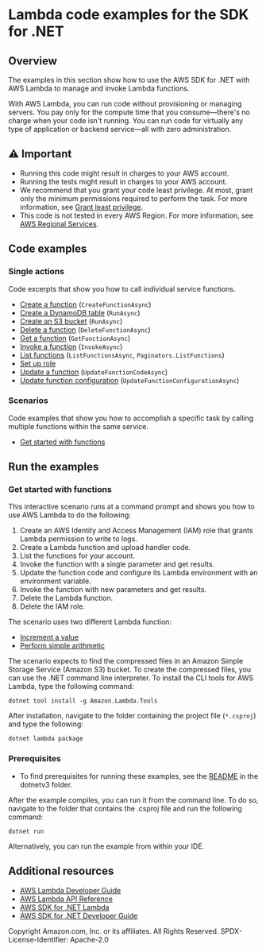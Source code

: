 # Lambda code examples for the SDK for .NET

## Overview

The examples in this section show how to use the AWS SDK for .NET with AWS
Lambda to manage and invoke Lambda functions.

With AWS Lambda, you can run code without provisioning or managing servers. You
pay only for the compute time that you consume—there's no charge when your code
isn't running. You can run code for virtually any type of application or
backend service—all with zero administration.

## ⚠️ Important
* Running this code might result in charges to your AWS account.
* Running the tests might result in charges to your AWS account.
* We recommend that you grant your code least privilege. At most, grant only
  the minimum permissions required to perform the task. For more information, see
  [Grant least privilege](https://docs.aws.amazon.com/IAM/latest/UserGuide/best-practices.html#grant-least-privilege).
* This code is not tested in every AWS Region. For more information, see
  [AWS Regional Services](https://aws.amazon.com/about-aws/global-infrastructure/regional-product-services).

## Code examples

### Single actions
Code excerpts that show you how to call individual service functions.

- [Create a function](scenarios/Lambda_Basics/Lambda_Basics/LambdaMethods.cs) (`CreateFunctionAsync`)
- [Create a DynamoDB table](CreateDynamoDBTableExample/CreateDynamoDBTableExample/Function.cs) (`RunAsync`)
- [Create an S3 bucket](CreateDynamoDBTableExample/CreateDynamoDBTableExample/Function.cs) (`RunAsync`)
- [Delete a function](scenarios/Lambda_Basics/Lambda_Basics/LambdaMethods.cs) (`DeleteFunctionAsync`)
- [Get a function](scenarios/Lambda_Basics/Lambda_Basics/LambdaMethods.cs) (`GetFunctionAsync`)
- [Invoke a function](InvokeFunctionExample/InvokeFunctionExample/InvokeFunction.cs) (`InvokeAsync`)
- [List functions](ListFunctionsExample/ListFunctionsExample/ListFunctions.cs) (`ListFunctionsAsync`, `Paginators.ListFunctions`)
- [Set up role](SetuplambdaRoleExample/SetuplambdaRoleExample/SetupLambdaRole.cs)
- [Update a function](scenarios/Lambda_Basics/Lambda_Basics/LambdaMethods.cs) (`UpdateFunctionCodeAsync`)
- [Update function configuration](scenarios/Lambda_Basics/Lambda_Basics/LambdaMethods.cs) (`UpdateFunctionConfigurationAsync`)
### Scenarios

Code examples that show you how to accomplish a specific task by calling
multiple functions within the same service.

- [Get started with functions](/scenarios/Lambda_Basics/Lambda_Basics/LambdaMethods.cs)

## Run the examples

### Get started with functions

This interactive scenario runs at a command prompt and shows you how to use
AWS Lambda to do the following:

1. Create an AWS Identity and Access Management (IAM) role that grants Lambda
   permission to write to logs.
1. Create a Lambda function and upload handler code.
1. List the functions for your account.
1. Invoke the function with a single parameter and get results.
1. Update the function code and configure its Lambda environment with an environment
   variable.
1. Invoke the function with new parameters and get results.
1. Delete the Lambda function.
1. Delete the IAM role.

The scenario uses two different Lambda function:

- [Increment a value](LambdaIncrement/)
- [Perform simple arithmetic](LambdaCalculator/)

The scenario expects to find the compressed files in an Amazon Simple Storage
Service (Amazon S3) bucket. To create the compressed files, you can use the
.NET command line interpreter. To install the CLI tools for AWS Lambda, type the
following command:

`dotnet tool install -g Amazon.Lambda.Tools`

After installation, navigate to the folder containing the project file
(`*.csproj`) and type the following:

`dotnet lambda package`

### Prerequisites
* To find prerequisites for running these examples, see the
  [README](../README.md#Prerequisites) in the dotnetv3 folder.

After the example compiles, you can run it from the command line. To do so,
navigate to the folder that contains the .csproj file and run the following
command:

```
dotnet run
```

Alternatively, you can run the example from within your IDE.

## Additional resources
* [AWS Lambda Developer Guide](https://docs.aws.amazon.com/lambda/latest/dg/welcome.html)
* [AWS Lambda API Reference](https://docs.aws.amazon.com/lambda/latest/dg/API_Reference.html)
* [AWS SDK for .NET Lambda](https://docs.aws.amazon.com/sdkfornet/v3/apidocs/items/Lambda/NLambda.html)
* [AWS SDK for .NET Developer Guide](https://docs.aws.amazon.com/sdk-for-net/v3/developer-guide/welcome.html)

Copyright Amazon.com, Inc. or its affiliates. All Rights Reserved. SPDX-License-Identifier: Apache-2.0
